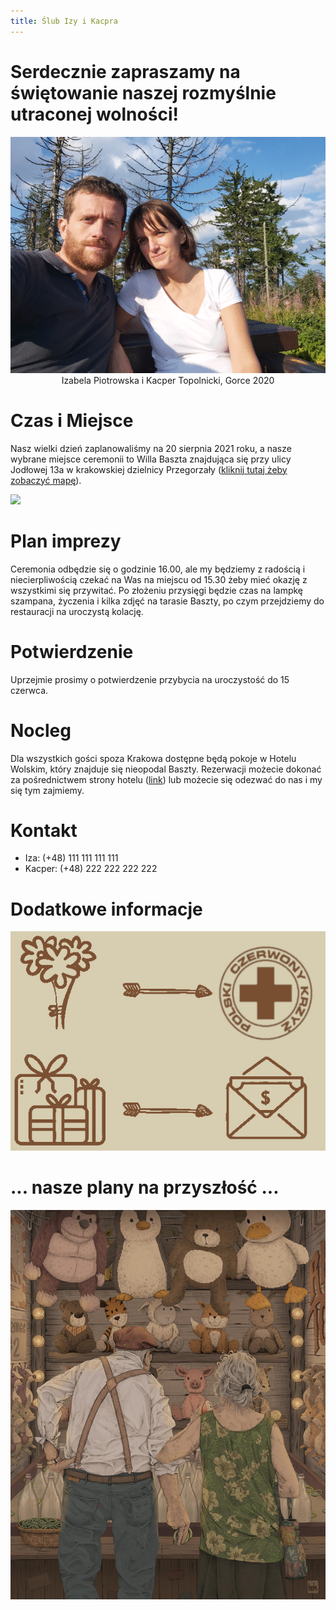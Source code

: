 ```yaml
---
title: Ślub Izy i Kacpra
---
```


# Serdecznie zapraszamy na świętowanie naszej rozmyślnie utraconej wolności!

<img src = "./gorce.gif">
<center>
Izabela Piotrowska i Kacper Topolnicki, Gorce 2020
</center>

# Czas i Miejsce

Nasz wielki dzień zaplanowaliśmy na 20 sierpnia 2021 roku, a nasze 
wybrane miejsce ceremonii to Willa Baszta znajdująca się przy ulicy Jodłowej 13a 
w krakowskiej dzielnicy Przegorzały ([kliknij tutaj żeby zobaczyć mapę](https://goo.gl/maps/DuA8ZpWFDXkmFWKz9)). 

![](https://upload.wikimedia.org/wikipedia/commons/thumb/0/0e/Baszta_%28The_Tower%29_Villa_%28view_from_SW%29%2C_13a_Jodlowa_street%2C_Przegorzaly%2C_Krakow%2C_Poland.jpg/800px-Baszta_%28The_Tower%29_Villa_%28view_from_SW%29%2C_13a_Jodlowa_street%2C_Przegorzaly%2C_Krakow%2C_Poland.jpg)

# Plan imprezy

Ceremonia odbędzie się o godzinie 16.00, ale my będziemy z radością i niecierpliwością 
czekać na Was na miejscu od 15.30 żeby mieć okazję z wszystkimi się przywitać. Po 
złożeniu przysięgi będzie czas na lampkę szampana, życzenia i kilka zdjęć na tarasie 
Baszty, po czym przejdziemy do restauracji na uroczystą kolację. 

# Potwierdzenie 

Uprzejmie prosimy o potwierdzenie przybycia na uroczystość do 15 czerwca. 

# Nocleg

Dla wszystkich gości spoza Krakowa dostępne będą pokoje w Hotelu Wolskim, 
który znajduje się nieopodal Baszty. Rezerwacji możecie dokonać za pośrednictwem strony hotelu 
([link](https://www.hotelwolski.pl/)) 
lub możecie się odezwać do nas i my się tym zajmiemy.  

# Kontakt

- Iza: (+48) 111 111 111 111
- Kacper: (+48) 222 222 222 222

# Dodatkowe informacje

[![](./dodatkowe1.jpg)](https://pck.pl/wspieraj-nas/przekaz-darowizne/)

# ... nasze plany na przyszłość ...

[![](./p.jpg)](https://www.reddit.com/user/earthtokeebs)



